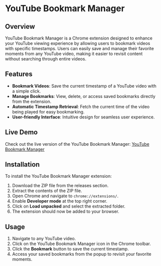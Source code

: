 # YouTube Bookmark Manager



## Overview

YouTube Bookmark Manager is a Chrome extension designed to enhance your YouTube viewing experience by allowing users to bookmark videos with specific timestamps. Users can easily save and manage their favorite moments from any YouTube video, making it easier to revisit content without searching through entire videos.

## Features

- **Bookmark Videos**: Save the current timestamp of a YouTube video with a simple click.
- **Manage Bookmarks**: View, delete, or access saved bookmarks directly from the extension.
- **Automatic Timestamp Retrieval**: Fetch the current time of the video being played for easy bookmarking.
- **User-friendly Interface**: Intuitive design for seamless user experience.

## Live Demo

Check out the live version of the YouTube Bookmark Manager: [YouTube Bookmark Manager](https://youtubebookmarkmanager.netlify.app/)

## Installation

To install the YouTube Bookmark Manager extension:

1. Download the ZIP file from the releases section.
2. Extract the contents of the ZIP file.
3. Open Chrome and navigate to `chrome://extensions/`.
4. Enable **Developer mode** at the top right corner.
5. Click on **Load unpacked** and select the extracted folder.
6. The extension should now be added to your browser.

## Usage

1. Navigate to any YouTube video.
2. Click on the YouTube Bookmark Manager icon in the Chrome toolbar.
3. Click the **Bookmark** button to save the current timestamp.
4. Access your saved bookmarks from the popup to revisit your favorite moments.
